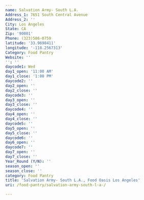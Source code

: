 ```yaml
---
name: Salvation Army- South L.A.
Address_1: 7651 South Central Avenue
Address_2: ''
City: Los Angeles
State: CA
Zip: '90001'
Phone: (323)586-0759
latitude: '33.9698411'
longitude: '-118.2567313'
Category: Food Pantry
Website: ''
'': ''
daycode1: Wed
day1_open: '11:00 AM'
day1_close: '1:00 PM'
daycode2: ''
day2_open: ''
day2_close: ''
daycode3: ''
day3_open: ''
day3_close: ''
daycode4: ''
day4_open: ''
day4_close: ''
daycode5: ''
day5_open: ''
day5_close: ''
daycode6: ''
day6_open: ''
daycode7: ''
day7_open: ''
day7_close: ''
Year_Round (Y/N): ''
season_open: ''
season_close: ''
category: Food Pantry
title: 'Salvation Army- South L.A., Food Oasis Los Angeles'
uri: /food-pantry/salvation-army-south-l-a-/

---
```

